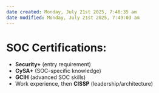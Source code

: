 ```yaml
---
date created: Monday, July 21st 2025, 7:48:35 am
date modified: Monday, July 21st 2025, 7:49:03 am
---
```


# SOC Certifications:
- **Security+** (entry requirement)
- **CySA+** (SOC-specific knowledge)
- **GCIH** (advanced SOC skills)
- Work experience, then **CISSP** (leadership/architecture)



